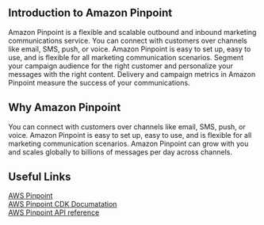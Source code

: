 ## Introduction to Amazon Pinpoint

Amazon Pinpoint is a flexible and scalable outbound and inbound marketing communications service. You can connect with customers over channels like email, SMS, push, or voice. Amazon Pinpoint is easy to set up, easy to use, and is flexible for all marketing communication scenarios. Segment your campaign audience for the right customer and personalize your messages with the right content. Delivery and campaign metrics in Amazon Pinpoint measure the success of your communications.

## Why Amazon Pinpoint

You can connect with customers over channels like email, SMS, push, or voice. Amazon Pinpoint is easy to set up, easy to use, and is flexible for all marketing communication scenarios. Amazon Pinpoint can grow with you and scales globally to billions of messages per day across channels.

## Useful Links

[AWS Pinpoint](https://aws.amazon.com/pinpoint/) <br />
[AWS Pinpoint CDK Documatation](https://docs.aws.amazon.com/cdk/api/latest/docs/aws-pinpoint-readme.html) <br /> 
[AWS Pinpoint API reference](https://docs.aws.amazon.com/pinpoint/latest/apireference/welcome.html) <br />
